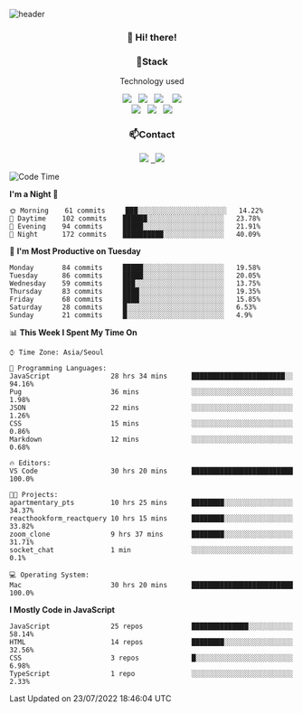 ![header](https://capsule-render.vercel.app/api?type=waving&color=gradient&height=200&text=Che-ri&fontAlign=70&fontAlignY=40&animation=twinkling)

<h3 align="center">👋 Hi! there!</h3>

<h3 align="center">📌Stack</h3>
<p align="center">Technology used</p>
<div align="center"><img src="https://img.shields.io/badge/HTML5-e74c3c?style=flat-square&logo=HTML5&logoColor=white"></img> &nbsp <img src="https://img.shields.io/badge/CSS3-0A84FF?style=flat-square&logo=CSS3&logoColor=white"></img>  &nbsp <img src="https://img.shields.io/badge/SCSS-fd79a8?style=flat-square&logo=Sass&logoColor=white"/></a>&nbsp  &nbsp <img src="https://img.shields.io/badge/styled%2Dcomponents-DB7093?style=flat-square&logo=styled%2Dcomponents&logoColor=white"/></a>
<br><img src="https://img.shields.io/badge/JavaScript-FFCD11?style=flat-square&logo=JavaScript&logoColor=white"></img> &nbsp <img src="https://img.shields.io/badge/React-00BCF6?style=flat-square&logo=React&logoColor=white"></img> &nbsp <img src="https://img.shields.io/badge/Redux-764ABC?style=flat-square&logo=Redux&logoColor=white"/></a></div>

<h3 align="center">📫Contact</h3>
<div align="center"><a href="https://cheri.tistory.com/"><img src="https://img.shields.io/badge/Cheri-AD29B6?style=flat-square&logo=Tidal&logoColor=white"/></a> <a href="rnjs1135@gmail.com"> &nbsp <img src="https://img.shields.io/badge/Gmail-EA4335?style=flat-square&logo=Gmail&logoColor=white"/></a></div>

<!--START_SECTION:waka-->
![Code Time](http://img.shields.io/badge/Code%20Time-0%20secs-blue)

**I'm a Night 🦉** 

```text
🌞 Morning    61 commits     ███░░░░░░░░░░░░░░░░░░░░░░   14.22% 
🌆 Daytime    102 commits    ██████░░░░░░░░░░░░░░░░░░░   23.78% 
🌃 Evening    94 commits     █████░░░░░░░░░░░░░░░░░░░░   21.91% 
🌙 Night      172 commits    ██████████░░░░░░░░░░░░░░░   40.09%

```
📅 **I'm Most Productive on Tuesday** 

```text
Monday       84 commits     █████░░░░░░░░░░░░░░░░░░░░   19.58% 
Tuesday      86 commits     █████░░░░░░░░░░░░░░░░░░░░   20.05% 
Wednesday    59 commits     ███░░░░░░░░░░░░░░░░░░░░░░   13.75% 
Thursday     83 commits     ████░░░░░░░░░░░░░░░░░░░░░   19.35% 
Friday       68 commits     ████░░░░░░░░░░░░░░░░░░░░░   15.85% 
Saturday     28 commits     █░░░░░░░░░░░░░░░░░░░░░░░░   6.53% 
Sunday       21 commits     █░░░░░░░░░░░░░░░░░░░░░░░░   4.9%

```


📊 **This Week I Spent My Time On** 

```text
⌚︎ Time Zone: Asia/Seoul

💬 Programming Languages: 
JavaScript               28 hrs 34 mins      ███████████████████████░░   94.16% 
Pug                      36 mins             ░░░░░░░░░░░░░░░░░░░░░░░░░   1.98% 
JSON                     22 mins             ░░░░░░░░░░░░░░░░░░░░░░░░░   1.26% 
CSS                      15 mins             ░░░░░░░░░░░░░░░░░░░░░░░░░   0.86% 
Markdown                 12 mins             ░░░░░░░░░░░░░░░░░░░░░░░░░   0.68%

🔥 Editors: 
VS Code                  30 hrs 20 mins      █████████████████████████   100.0%

🐱‍💻 Projects: 
apartmentary_pts         10 hrs 25 mins      ████████░░░░░░░░░░░░░░░░░   34.37% 
reacthookform_reactquery 10 hrs 15 mins      ████████░░░░░░░░░░░░░░░░░   33.82% 
zoom_clone               9 hrs 37 mins       ████████░░░░░░░░░░░░░░░░░   31.71% 
socket_chat              1 min               ░░░░░░░░░░░░░░░░░░░░░░░░░   0.1%

💻 Operating System: 
Mac                      30 hrs 20 mins      █████████████████████████   100.0%

```

**I Mostly Code in JavaScript** 

```text
JavaScript               25 repos            ██████████████░░░░░░░░░░░   58.14% 
HTML                     14 repos            ████████░░░░░░░░░░░░░░░░░   32.56% 
CSS                      3 repos             █░░░░░░░░░░░░░░░░░░░░░░░░   6.98% 
TypeScript               1 repo              ░░░░░░░░░░░░░░░░░░░░░░░░░   2.33%

```



 Last Updated on 23/07/2022 18:46:04 UTC
<!--END_SECTION:waka-->
